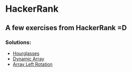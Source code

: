 # HackerRank
## A few exercises from HackerRank =D

### Solutions:
  - [Hourglasses](https://github.com/PabloRai/HackerRank/tree/master/src/hourglasses)
  - [Dynamic Array](https://github.com/PabloRai/HackerRank/tree/master/src/dynamicArray)
  - [Array Left Rotation](https://github.com/PabloRai/HackerRank/tree/master/src/arrayLeftRotation)
